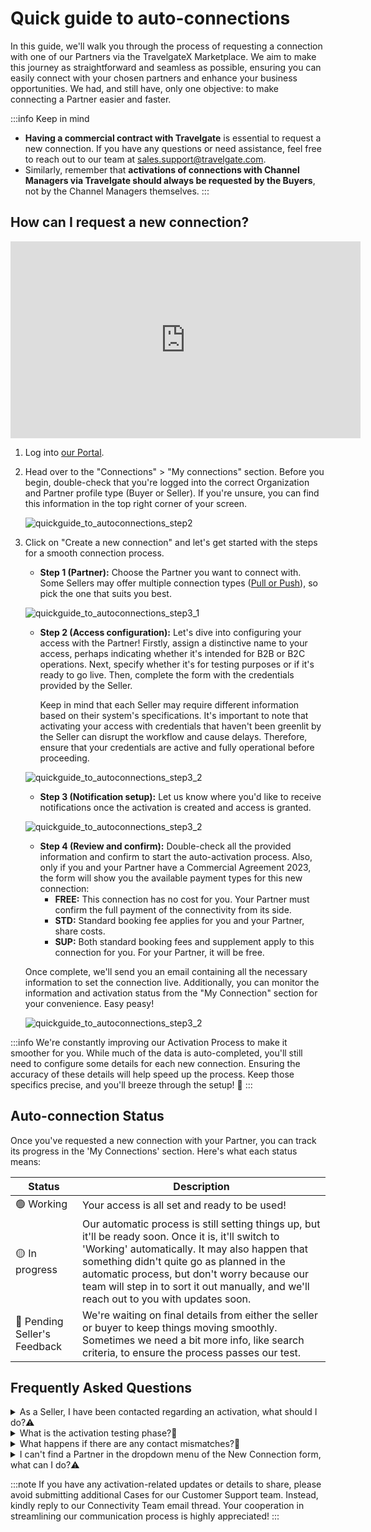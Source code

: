 ﻿---
sidebar_position: 2
---

# Quick guide to auto-connections

In this guide, we'll walk you through the process of requesting a connection with one of our Partners via the TravelgateX Marketplace. We aim to make this journey as straightforward and seamless as possible, ensuring you can easily connect with your chosen partners and enhance your business opportunities. We had, and still have, only one objective: to make connecting a Partner easier and faster. 

:::info Keep in mind
- **Having a commercial contract with Travelgate** is essential to request a new connection. If you have any questions or need assistance, feel free to reach out to our team at sales.support@travelgate.com.  
- Similarly, remember that **activations of connections with Channel Managers via Travelgate should always be requested by the Buyers**, not by the Channel Managers themselves.
:::

## **How can I request a new connection?**

<iframe width="560" height="315" src="https://www.youtube.com/embed/yb8FeFRsQ1A?si=P0QkdwBiOQIxgwuo" title="YouTube video player" frameborder="0" allow="accelerometer; autoplay; clipboard-write; encrypted-media; gyroscope; picture-in-picture; web-share" referrerpolicy="strict-origin-when-cross-origin" allowfullscreen></iframe>

1. Log into [our Portal](https://www.travelgate.com/).

2. Head over to the "Connections" > "My connections" section. Before you begin, double-check that you're logged into the correct Organization and Partner profile type (Buyer or Seller). If you're unsure, you can find this information in the top right corner of your screen.

    ![quickguide_to_autoconnections_step2](https://storage.travelgate.com/kbase/autoconnections_step2.png)

3. Click on "Create a new connection" and let's get started with the steps for a smooth connection process.
    * **Step 1 (Partner):** Choose the Partner you want to connect with. Some Sellers may offer multiple connection types ([Pull or Push](/kb/getting-started-with-travelgate/about-our-connectivity/what-is-the-difference-between-pull-and-push-sellers)), so pick the one that suits you best.

    ![quickguide_to_autoconnections_step3_1](https://storage.travelgate.com/kbase/autoconnections_step3_1.png)

    * **Step 2 (Access configuration):** Let's dive into configuring your access with the Partner! Firstly, assign a distinctive name to your access, perhaps indicating whether it's intended for B2B or B2C operations. Next, specify whether it's for testing purposes or if it's ready to go live. Then, complete the form with the credentials provided by the Seller.  

        Keep in mind that each Seller may require different information based on their system's specifications. It's important to note that activating your access with credentials that haven't been greenlit by the Seller can disrupt the workflow and cause delays. Therefore, ensure that your credentials are active and fully operational before proceeding.

    ![quickguide_to_autoconnections_step3_2](https://storage.travelgate.com/kbase/autoconnections_step3_2.png)

    * **Step 3 (Notification setup):** Let us know where you'd like to receive notifications once the activation is created and access is granted.

    ![quickguide_to_autoconnections_step3_2](https://storage.travelgate.com/kbase/autoconnections_step3_3.png)

    * **Step 4 (Review and confirm):** Double-check all the provided information and confirm to start the auto-activation process. Also, only if you and your Partner have a Commercial Agreement 2023, the form will show you the available payment types for this new connection:
        * **FREE:** This connection has no cost for you. Your Partner must confirm the full payment of the connectivity from its side.
        * **STD:** Standard booking fee applies for you and your Partner, share costs.
        * **SUP:** Both standard booking fees and supplement apply to this connection for you. For your Partner, it will be free.

    Once complete, we'll send you an email containing all the necessary information to set the connection live. Additionally, you can monitor the information and activation status from the "My Connection" section for your convenience. Easy peasy!

    ![quickguide_to_autoconnections_step3_2](https://storage.travelgate.com/kbase/autoconnections_step3_4.png)


:::info
We're constantly improving our Activation Process to make it smoother for you. While much of the data is auto-completed, you'll still need to configure some details for each new connection. Ensuring the accuracy of these details will help speed up the process. Keep those specifics precise, and you'll breeze through the setup! 🚀
:::

## Auto-connection Status

Once you've requested a new connection with your Partner, you can track its progress in the 'My Connections' section. Here's what each status means:

| Status                    | Description        |
|---------------------------|--------------------|
| 🟢 Working                 | Your access is all set and ready to be used! |
| 🟡 In progress             | Our automatic process is still setting things up, but it'll be ready soon. Once it is, it'll switch to 'Working' automatically. It may also happen that something didn't quite go as planned in the automatic process, but don't worry because our team will step in to sort it out manually, and we'll reach out to you with updates soon. |
| 🔵 Pending Seller's Feedback | We're waiting on final details from either the seller or buyer to keep things moving smoothly. Sometimes we need a bit more info, like search criteria, to ensure the process passes our test. |


## Frequently Asked Questions

<details>
    <summary>As a Seller, I have been contacted regarding an activation, what should I do?⚠️</summary>
    <div>
        <div>Sellers will receive an email requesting their collaboration to resolve any issues preventing a connection from being completed automatically. The email provides a link where they can fix the problem by modifying the access configuration provided by the Buyer.</div>
    </div>
</details>

<details>
    <summary>What is the activation testing phase?🚀</summary>
    <div>
        <div>When activating a connection, whether automatically or manually, a testing phase is necessary to ensure the new credentials function properly. This involves going through a Booking Flow (using the Search and Quote queries) and downloading Static Content information such as hotels and destinations. Once everything checks out, the connection will be set to "Working" and you'll be notified.</div>
    </div>
</details>

<details>
    <summary>What happens if there are any contact mismatches?🔎</summary>
    <div>
        <div>If there are contact mismatches between the information provided in the Connection Form and our database, we may need the Partner to share the connection details with you.</div>
    </div>
</details>

<details>
    <summary>I can't find a Partner in the dropdown menu of the New Connection form, what can I do?⚠️</summary>
    <div>
        <div>If you cannot find a specific Partner (either Buyer or Seller) in the dropdown menu for a new connection, it may be because they are either not available or inactive on our Platform. We recommend contacting them directly for more details.</div>
    </div>
</details>


:::note
If you have any activation-related updates or details to share, please avoid submitting additional Cases for our Customer Support team. Instead, kindly reply to our Connectivity Team email thread. Your cooperation in streamlining our communication process is highly appreciated!
:::